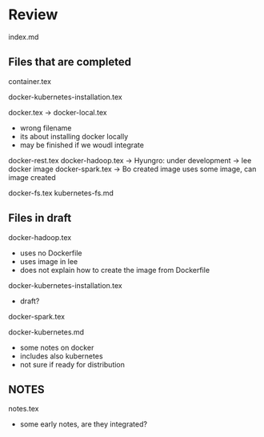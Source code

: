# Review


index.md

## Files that are completed

container.tex

docker-kubernetes-installation.tex

docker.tex -> docker-local.tex
* wrong filename
* its about installing docker locally
* may be finished if we woudl integrate 

docker-rest.tex
docker-hadoop.tex -> Hyungro: under development -> lee docker image
docker-spark.tex -> Bo created image uses some image, can image created

docker-fs.tex
kubernetes-fs.md


## Files in draft

docker-hadoop.tex
* uses no Dockerfile
* uses image in lee
* does not explain how to create the image from Dockerfile

docker-kubernetes-installation.tex
* draft?


docker-spark.tex

docker-kubernetes.md
* some notes on docker
* includes also kubernetes
* not sure if ready for distribution

## NOTES

notes.tex
* some early notes, are they integrated?

